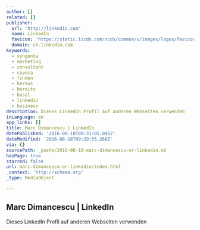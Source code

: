 ```yaml
---
author: []
related: []
publisher:
  url: 'http://linkedin.com'
  name: LinkedIn
  favicon: 'https://static.licdn.com/scds/common/u/images/logos/favicons/v1/favicon.ico'
  domain: ch.linkedin.com
keywords:
  - syngenta
  - marketing
  - consultant
  - coveca
  - finden
  - heraus
  - bereits
  - basel
  - linkedin
  - business
description: Dieses LinkedIn Profil auf anderen Webseiten verwenden
inLanguage: en
app_links: []
title: Marc Dimancescu | LinkedIn
datePublished: '2016-08-18T09:31:05.045Z'
dateModified: '2016-08-18T09:29:55.260Z'
via: {}
sourcePath: _posts/2016-08-18-marc-dimancescu-or-linkedin.md
hasPage: true
starred: false
url: marc-dimancescu-or-linkedin/index.html
_context: 'http://schema.org'
_type: MediaObject

---
```

<article style=""><h1>Marc Dimancescu | LinkedIn</h1><p>Dieses LinkedIn Profil auf anderen Webseiten verwenden</p></article>